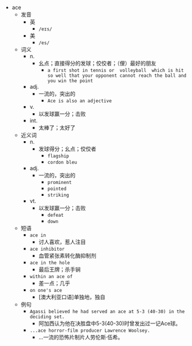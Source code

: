 - ace
  - 发音
    - 英
      - `/eɪs/`
    - 美
      - `/es/`
  - 词义
    - n.
      - 幺点；直接得分的发球；佼佼者；（俚）最好的朋友
        - `a first shot in tennis or  volleyball  which is hit so well that your opponent cannot reach the ball and you win the point`
    - adj.
      - 一流的，突出的
        - `Ace is also an adjective`
    - v.
      - 以发球赢一分；击败
    - int.
      - 太棒了；太好了
  - 近义词
    - n.
      - 发球得分；幺点；佼佼者
        - `flagship`
        - `cordon bleu`
    - adj.
      - 一流的，突出的
        - `prominent`
        - `pointed`
        - `striking`
    - vt.
      - 以发球赢一分；击败
        - `defeat`
        - `down`
  - 短语
    - `ace in`
      - 讨人喜欢，惹人注目 
    - `ace inhibitor`
      - 血管紧张素转化酶抑制剂 
    - `ace in the hole`
      - 最后王牌；杀手锏 
    - `within an ace of`
      - 差一点；几乎 
    - `on one's ace`
      - [澳大利亚口语]单独地，独自 
  - 例句
    - `Agassi believed he had served an ace at 5-3 (40-30) in the deciding set.`
      - 阿加西认为他在决胜盘中5-3(40-30)时曾发出过一记Ace球。
    - `...ace horror-film producer Lawrence Woolsey.`
      - …一流的恐怖片制片人劳伦斯·伍希。

